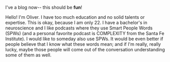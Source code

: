 I've a blog now-- this should be **fun**!

Hello! I'm Oliver. I have too much education and no solid talents or expertise. This is okay, because I am only 22. I have a bachelor's in neuroscience and I like podcasts where they use Smart People Words (SPWs) (and a personal favorite podcast is COMPLEXITY from the Santa Fe Institute). I would like to someday also use SPWs. It would be even better if people believe that I know what these words mean; and if I'm really, really lucky, maybe those people will come out of the conversation understanding some of them as well. 
